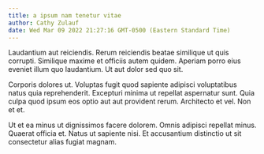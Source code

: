 ```yaml
---
title: a ipsum nam tenetur vitae
author: Cathy Zulauf
date: Wed Mar 09 2022 21:27:16 GMT-0500 (Eastern Standard Time)
---
```

Laudantium aut reiciendis. Rerum reiciendis beatae similique ut quis corrupti. Similique maxime et officiis autem quidem. Aperiam porro eius eveniet illum quo laudantium. Ut aut dolor sed quo sit.

 Corporis dolores ut. Voluptas fugit quod sapiente adipisci voluptatibus natus quia reprehenderit. Excepturi minima ut repellat aspernatur sunt. Quia culpa quod ipsum eos optio aut aut provident rerum. Architecto et vel. Non et et.

 Ut et ea minus ut dignissimos facere dolorem. Omnis adipisci repellat minus. Quaerat officia et. Natus ut sapiente nisi. Et accusantium distinctio ut sit consectetur alias fugiat magnam.